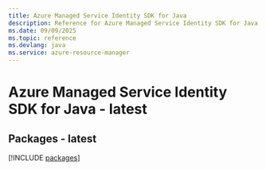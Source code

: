 ```yaml
---
title: Azure Managed Service Identity SDK for Java
description: Reference for Azure Managed Service Identity SDK for Java
ms.date: 09/09/2025
ms.topic: reference
ms.devlang: java
ms.service: azure-resource-manager
---
```

# Azure Managed Service Identity SDK for Java - latest
## Packages - latest
[!INCLUDE [packages](managed-service-identity-index.md)]
